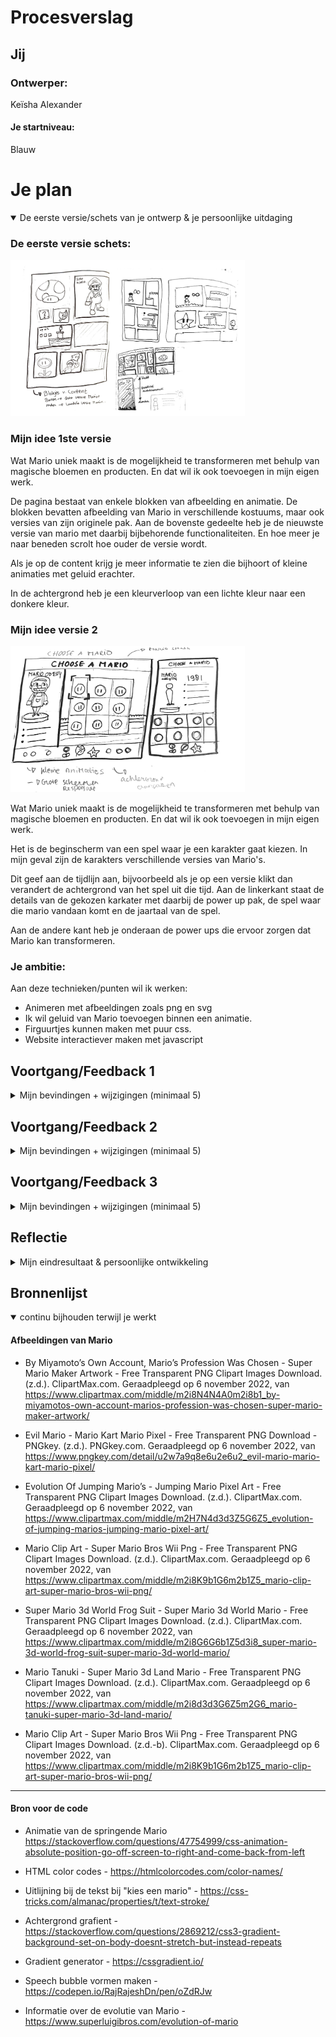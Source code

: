 # Procesverslag



## Jij

### Ontwerper:
Keïsha Alexander

#### Je startniveau:
Blauw




# Je plan

<details open>
  <summary>De eerste versie/schets van je ontwerp & je persoonlijke uitdaging</summary>


  ### De eerste versie schets:
  <img src="readme-images/schets1.jpg" width="375px" alt="eerste versie/schets">


### Mijn idee 1ste versie
Wat Mario uniek maakt is de mogelijkheid te transformeren met behulp van magische bloemen en producten. En dat wil ik ook toevoegen in mijn eigen werk.

De pagina bestaat van enkele blokken van afbeelding en animatie. 
 De blokken bevatten  afbeelding van Mario in verschillende kostuums, maar ook versies van zijn originele pak.  Aan de bovenste gedeelte heb je de nieuwste versie van mario met daarbij bijbehorende functionaliteiten. En hoe meer je naar beneden scrolt hoe ouder de versie wordt.

Als je op de content krijg je meer informatie te zien die bijhoort of kleine animaties met geluid erachter.

In de achtergrond heb je een kleurverloop van een lichte kleur naar een donkere kleur.


### Mijn idee versie 2
<img src="readme-images/schets2.jpg" width="375px" alt="Tweede versie/schets">

Wat Mario uniek maakt is de mogelijkheid te transformeren met behulp van magische bloemen en producten. En dat wil ik ook toevoegen in mijn eigen werk.

Het is de beginscherm van een spel waar je een karakter gaat kiezen. In mijn geval zijn de karakters verschillende  versies  van Mario's.

Dit geef aan de tijdlijn aan, bijvoorbeeld als je op een versie klikt dan verandert de achtergrond van het spel uit die tijd.  Aan de linkerkant staat de details van de gekozen karkater met daarbij de power up pak, de spel waar die mario vandaan komt en de jaartaal van de spel.

Aan de andere kant heb je onderaan de power ups die ervoor zorgen dat Mario kan transformeren.


  ### Je ambitie: 
  Aan deze technieken/punten wil ik werken:
 - Animeren met afbeeldingen zoals png en svg 
 - Ik wil geluid van Mario toevoegen binnen een animatie.
 - Firguurtjes kunnen maken met puur css.
 - Website interactiever maken met javascript
 
</details>




## Voortgang/Feedback 1

<details>
  <summary>Mijn bevindingen + wijzigingen (minimaal 5)</summary>

  ### Bevinding 1:
  In mijn eerste schets had ik niet een sterke progressive disclosure toegepast omdat en die moest ik beter gaan uitwerken. 
  

  #### oplossing:
  Dit zou ik oplossen door de kaarten te flippen en aan de achterkant een korte informatie schrijven van de Mario versie. 
  Of na elke versie een andere variant van de Maro met daarbij een bijbehorende functionaliteit van de mario spel. 



  ### Bevinding 2:
  In mijn eerste ontwerp heb ik te horen dat de layout te complex zou zijn als ik ga het responsive maken.

  #### oplossing:
 Als oplossing ga ik  bijvoorbeeld een drie kolommen layout pagina maken waar de vakken verdeeld zijn in drie kolommen. 

### Bevinding 3
Als je op de power-ups klikt, gebeurt er iets in de achtergrond met de passende geluid.

### oplossing:
Ik ga bijvoorbeeld  aan de onderkant bij de footer een soort van menu maken met verschillende optie waar de gebruiker kan erop klikken. Als hij bijvoorbeeld op een van de power ups klikt dan kwam een soort van knipperende regeboog kleur met wat geluid erachter. 

### Bevinding 4:
 Ik heb mijn eerste schets aan een medestudent laten zien en zij vond het goed en passend bij het concept maar er miste de leemnrt van Mario erin. Want nu lijkt het meer van een stripboek dan een video game. Want ik wil naar voren laten brengen hoe Mario kan zich transformeren in verschillende kostuums door midel van power-ups.

### oplossing:
<img src="readme-images/schets2.jpg" width="375px" alt="Tweede versie schets">

Door die idee naar voren te laten brengen heb ik een nieuwe schetsen gemaakt. Mijn idee is een soort van een kies karakter spel. Waar de gebruiker verschillende Mario's kan kiezen (tijdlijn) en dan aan de linkerkant zie je meer details over de gekozen karakters. Verder kun je 


### Bevinding 5
 Ik heb de powerup menu gemaakt op illustrator. Dan was het makkelijk om een svg van te maken. Ik heb op internet gezocht aan verschillende power-ups waar Mario zich kan transformeren.

 <img src="readme-images/power-up-menu.png" width="375px" alt="Tweede versie schets">

</details>




## Voortgang/Feedback 2

<details>
  <summary>Mijn bevindingen + wijzigingen (minimaal 5)</summary>
  
  ### Bevinding 1:
   <img src="readme-images/versie1-pagina.png" width="375px" alt="Eeerste ontwerp">

 Mijn ontwerp lijkt niet als een geheel. Dat betekent dat er geen samenhang was in het kleurenpallette. Bijvoorbeeld hier en daar had ik ronde hoeken  bij de nintendo switch en  de mario menu was er te maken met scherpe hoeken.
 
 Er waren verschillende kleuren die ik heb gebruikt, en die niet paste bij elkaar zoals de grijs achter de licht blauwe achtergrond. 

  #### oplossing: 
Ik heb ten eerste een kleur gezocht die passend is bij mario. Verder heb ik gezocht aan de begin scherm van een mario spel. En rood kwam meest naar voren.


   <img src="readme-images/versie2-pagina.png" width="375px" alt="Eeerste ontwerp">

   Ik heb de blauwe kleurverloop verandert in rood oranje kleur.  De mario menu heb ik de blokjes transparant gemaakt met een rode kleurverloop.

   De nintendo switch heb ik een bordeaux kleur gegeven zodat het past bij de thema.


   Verder vond ik de kleur te fel, dus ik heb de achtergrond kleur van de body weer verandert naar blauw. Want het past beter bij de mario wereld spel.
   Verder heb ik de alle vormen een ronde hoek gegeven zodat het past elkaar. 

  ### Bevinding 2:
Volgende stap voor mijn ontwerp is de onderdelen responsive te maken. Ik was eerst van plan om het responsive te maken bij grotere schermen. Maar daarna heb ik besloten om ook voor kleine schermen te maken.

  <img src="readme-images/ontwerp-mobile.png" width="375px" alt="Eeerste ontwerp">


  #### oplossing:
  Beschrijving hoe je het hebt hebt opgelost of als het niet gelukt is hoe je het zou oplossen (tekst en afbeeding(en)).



  ### Bevinding 3:
  ...

</details>




## Voortgang/Feedback 3

<details>
  <summary>Mijn bevindingen + wijzigingen (minimaal 5)</summary>
  
  ### Bevinding 1:
  Omschrijving van wat er nog niet orde was (tekst en afbeeding(en)).

  #### oplossing:
  Beschrijving hoe je het hebt hebt opgelost of als het niet gelukt is hoe je het zou oplossen (tekst en afbeeding(en)).



  ### Bevinding 2:
  Omschrijving van wat er nog niet orde was (tekst en afbeeding(en)).

  #### oplossing:
  Beschrijving hoe je het hebt hebt opgelost of als het niet gelukt is hoe je het zou oplossen (tekst en afbeeding(en)).



  ### Bevinding 3:
  ...

</details>




## Reflectie

<details>
  <summary>Mijn eindresultaat & persoonlijke ontwikkeling</summary>

  ### Je uitkomst - karakteristiek screenshot(s):
  <img src="readme-images/dummy-plaatje.jpg" width="375px" alt="final ontwerp">


  ### Dit ging goed/Heb ik geleerd: 
  Korte omschrijving met plaatje(s)

  <img src="readme-images/dummy-plaatje.jpg" width="375px" alt="top">


  ### Dit was lastig/Is niet gelukt:
  Korte omschrijving met plaatje(s)

  <img src="readme-images/dummy-plaatje.jpg" width="375px" alt="bummer">
</details>




## Bronnenlijst

<details open>
<summary>continu bijhouden terwijl je werkt</summary>

#### Afbeeldingen van Mario

- By Miyamoto’s Own Account, Mario’s Profession Was Chosen - Super Mario Maker Artwork - Free Transparent PNG Clipart Images Download. (z.d.). ClipartMax.com. Geraadpleegd op 6 november 2022, van https://www.clipartmax.com/middle/m2i8N4N4A0m2i8b1_by-miyamotos-own-account-marios-profession-was-chosen-super-mario-maker-artwork/ 

- Evil Mario - Mario Kart Mario Pixel - Free Transparent PNG Download - PNGkey. (z.d.). PNGkey.com. Geraadpleegd op 6 november 2022, van https://www.pngkey.com/detail/u2w7a9q8e6u2e6u2_evil-mario-mario-kart-mario-pixel/ 

- Evolution Of Jumping Mario’s - Jumping Mario Pixel Art - Free Transparent PNG Clipart Images Download. (z.d.). ClipartMax.com. Geraadpleegd op 6 november 2022, van https://www.clipartmax.com/middle/m2H7N4d3d3Z5G6Z5_evolution-of-jumping-marios-jumping-mario-pixel-art/ 

- Mario Clip Art - Super Mario Bros Wii Png - Free Transparent PNG Clipart Images Download. (z.d.). ClipartMax.com. Geraadpleegd op 6 november 2022, van https://www.clipartmax.com/middle/m2i8K9b1G6m2b1Z5_mario-clip-art-super-mario-bros-wii-png/

-  Super Mario 3d World Frog Suit - Super Mario 3d World Mario - Free Transparent PNG Clipart Images Download. (z.d.). ClipartMax.com. Geraadpleegd op 6 november 2022, van https://www.clipartmax.com/middle/m2i8G6G6b1Z5d3i8_super-mario-3d-world-frog-suit-super-mario-3d-world-mario/

- Mario Tanuki - Super Mario 3d Land Mario - Free Transparent PNG Clipart Images Download. (z.d.). ClipartMax.com. Geraadpleegd op 6 november 2022, van https://www.clipartmax.com/middle/m2i8d3d3G6Z5m2G6_mario-tanuki-super-mario-3d-land-mario/

- Mario Clip Art - Super Mario Bros Wii Png - Free Transparent PNG Clipart Images Download. (z.d.-b). ClipartMax.com. Geraadpleegd op 6 november 2022, van https://www.clipartmax.com/middle/m2i8K9b1G6m2b1Z5_mario-clip-art-super-mario-bros-wii-png/

---
#### Bron voor de code 
- Animatie van de springende Mario https://stackoverflow.com/questions/47754999/css-animation-absolute-position-go-off-screen-to-right-and-come-back-from-left

- HTML color codes - https://htmlcolorcodes.com/color-names/

- Uitlijning bij de tekst bij "kies een mario"  - https://css-tricks.com/almanac/properties/t/text-stroke/

-  Achtergrond grafient - https://stackoverflow.com/questions/2869212/css3-gradient-background-set-on-body-doesnt-stretch-but-instead-repeats

- Gradient generator - https://cssgradient.io/

- Speech bubble vormen maken - https://codepen.io/RajRajeshDn/pen/oZdRJw 

- Informatie over de evolutie van Mario - https://www.superluigibros.com/evolution-of-mario
</details>